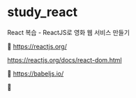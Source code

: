 # study_react
React 복습 - ReactJS로 영화 웹 서비스 만들기

🎀 https://reactjs.org/


https://reactjs.org/docs/react-dom.html


🎀 https://babeljs.io/


🎀
